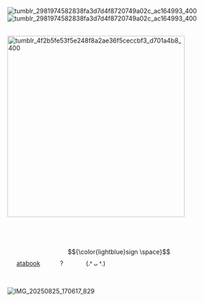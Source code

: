 ![tumblr_2981974582838fa3d7d4f8720749a02c_ac164993_400](https://github.com/user-attachments/assets/5b44f105-bc79-4044-9038-c4bad3576346)![tumblr_2981974582838fa3d7d4f8720749a02c_ac164993_400](https://github.com/user-attachments/assets/70244a78-1168-4d4a-90eb-2e5b609d2bbc)

⠀⠀⠀⠀⠀⠀⠀⠀⠀⠀⠀⠀⠀⠀⠀⠀⠀ <img width="400" height="410" alt="tumblr_4f2b5fe53f5e248f8a2ae36f5ceccbf3_d701a4b8_400" src="https://github.com/user-attachments/assets/523a1b82-43a8-4b47-8f75-15a1e8e260d8" />

 ⠀

 ⠀⠀⠀⠀⠀⠀⠀⠀⠀⠀⠀⠀⠀⠀⠀⠀⠀⠀⠀⠀⠀⠀ $${\color{lightblue}sign \space}$$⠀⠀[atabook](https://myykko.atabook.org) ⠀⠀⠀⠀?⠀⠀⠀⠀⠀(.❛ ᴗ ❛.)

 ⠀⠀

 ![IMG_20250825_170617_829](https://github.com/user-attachments/assets/ad6b9f8b-e26e-47fd-b58c-533fbdeb5797)



